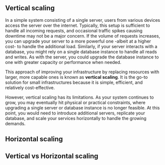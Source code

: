 
## Vertical scaling

In a simple system consisting of a single server, users from various devices access the server over the internet. Typically, this setup is sufficient to handle all incoming requests, and occasional traffic spikes causing downtime may not be a major concern. If the volume of requests increases, you can upgrade your server to a more powerful one -albeit at a higher cost- to handle the additional load. Similarly, if your server interacts with a database, you might rely on a single database instance to handle all reads and writes. As with the server, you could upgrade the database instance to one with greater capacity or performance when needed.

This approach of improving your infrastructure by replacing resources with larger, more capable ones is known as **vertical scaling**. It is the go-to solution for small infrastructures because it is simple, efficient, and relatively cost-effective.

However, vertical scaling has its limitations. As your system continues to grow, you may eventually hit physical or practical constraints, where upgrading a single server or database instance is no longer feasible. At this point, you would need to introduce additional servers, replicate your database, and scale your services horizontally to handle the growing demands.


## Horizontal scaling


## Vertical vs Horizontal scaling
